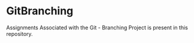 # GitBranching
Assignments Associated with the Git - Branching Project is present in this repository. 
